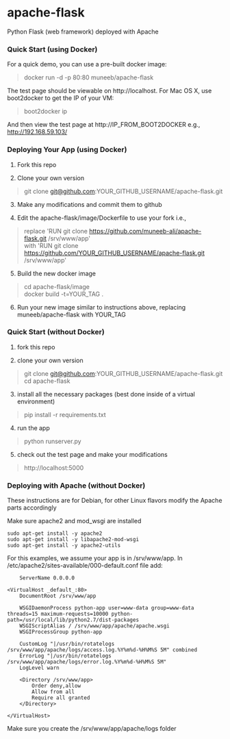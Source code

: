 apache-flask
============

Python Flask (web framework) deployed with Apache

### Quick Start (using Docker)

For a quick demo, you can use a pre-built docker image: 

> docker run -d -p 80:80 muneeb/apache-flask 

The test page should be viewable on http://localhost. For Mac OS X, use boot2docker to get the IP of your VM:
> boot2docker ip 

And then view the test page at http://IP_FROM_BOOT2DOCKER e.g., http://192.168.59.103/

### Deploying Your App (using Docker)

1. Fork this repo

2. Clone your own version
> git clone git@github.com:YOUR_GITHUB_USERNAME/apache-flask.git

3. Make any modifications and commit them to github

4. Edit the apache-flask/image/Dockerfile to use your fork i.e., 
> replace 'RUN git clone https://github.com/muneeb-ali/apache-flask.git /srv/www/app' <br>
> with 'RUN git clone https://github.com/YOUR_GITHUB_USERNAME/apache-flask.git /srv/www/app'

5. Build the new docker image
> cd apache-flask/image <br>
> docker build -t=YOUR_TAG .

6. Run your new image similar to instructions above, replacing muneeb/apache-flask with YOUR_TAG

### Quick Start (without Docker)

1. fork this repo

2. clone your own version
> git clone git@github.com:YOUR_GITHUB_USERNAME/apache-flask.git <br>
> cd apache-flask

3. install all the necessary packages (best done inside of a virtual environment)
> pip install -r requirements.txt

4. run the app
> python runserver.py

5. check out the test page and make your modifications
> http://localhost:5000

### Deploying with Apache (without Docker)

These instructions are for Debian, for other Linux flavors modify the Apache parts accordingly

Make sure apache2 and mod_wsgi are installed

```
sudo apt-get install -y apache2
sudo apt-get install -y libapache2-mod-wsgi
sudo apt-get install -y apache2-utils
```

For this examples, we assume your app is in /srv/www/app. In /etc/apache2/sites-available/000-default.conf file add:
```
    ServerName 0.0.0.0

<VirtualHost _default_:80>
    DocumentRoot /srv/www/app

    WSGIDaemonProcess python-app user=www-data group=www-data threads=15 maximum-requests=10000 python-path=/usr/local/lib/python2.7/dist-packages
    WSGIScriptAlias / /srv/www/app/apache/apache.wsgi
    WSGIProcessGroup python-app

    CustomLog "|/usr/bin/rotatelogs /srv/www/app/apache/logs/access.log.%Y%m%d-%H%M%S 5M" combined
    ErrorLog "|/usr/bin/rotatelogs /srv/www/app/apache/logs/error.log.%Y%m%d-%H%M%S 5M"
    LogLevel warn

    <Directory /srv/www/app>
        Order deny,allow
        Allow from all
        Require all granted
    </Directory>

</VirtualHost>
```

Make sure you create the /srv/www/app/apache/logs folder
